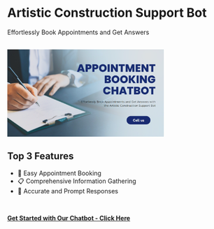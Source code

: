 # Artistic Construction Support Bot
Effortlessly Book Appointments and Get Answers

<br>

<img src="https://github.com/mattrob333/txt-files/blob/main/Screenshot%202024-06-13%20141858.png?raw=true" height="200">
<br>

## Top 3 Features

* 📅 Easy Appointment Booking
* 📋 Comprehensive Information Gathering
* 🤖 Accurate and Prompt Responses
<br>

**[<i class="fa-solid fa-up-right-from-square"></i> Get Started with Our Chatbot - Click Here](https://your-website-link.com)**
